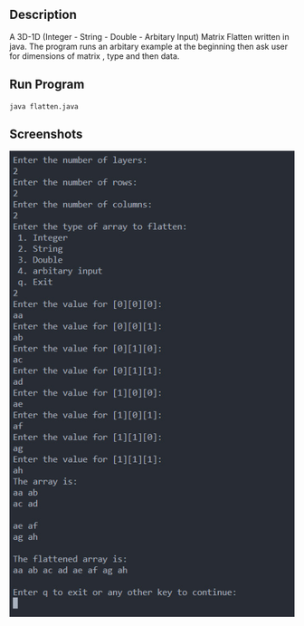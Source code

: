 ## Description

A 3D-1D (Integer - String - Double - Arbitary Input) Matrix Flatten written in java.
The program runs an arbitary example at the beginning then ask user for dimensions of matrix , type and then data.

## Run Program

```
java flatten.java
```

## Screenshots

![example1](Screenshots/1.jpeg)

